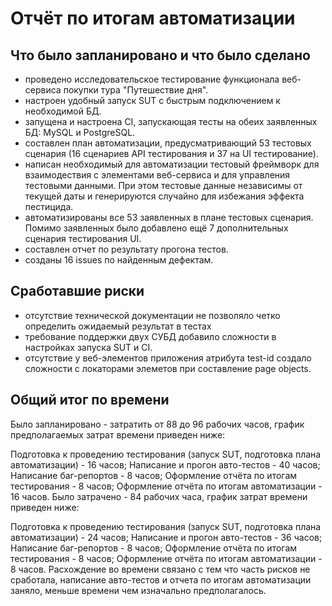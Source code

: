 # Отчёт по итогам автоматизации

## Что было запланировано и что было сделано

- проведено исследовательское тестирование функционала веб-сервиса покупки тура "Путешествие дня".
- настроен удобный запуск SUT с быстрым подключением к необходимой БД.
- запущена и настроена CI, запускающая тесты на обеих заявленных БД: MySQL и PostgreSQL.
- составлен план автоматизации, предусматривающий 53 тестовых сценария (16 сценариев API тестирования и 37 на 
UI тестирование).
- написан необходимый для автоматизации тестовый фреймворк для взаимодествия с 
элементами веб-сервиса и для управления тестовыми данными. 
При этом тестовые данные независимы от текущей даты и генерируются случайно для избежания эффекта пестицида.
- автоматизированы все 53 заявленных в плане тестовых сценария. Помимо заявленных было добавлено ещё 7 дополнительных
сценария тестирования UI.
- составлен отчет по результату прогона тестов.
- созданы 16 issues по найденным дефектам.

## Сработавшие риски

- отсутствие технической документации не позволяло четко определить ожидаемый результат в тестах
- требование поддержки двух СУБД добавило сложности в настройках запуска SUT и CI.
- отсутствие у веб-элементов приложения атрибута test-id создало сложности с локаторами элеметов при составление page objects.

## Общий итог по времени

Было запланировано - затратить от 88 до 96 рабочих часов, график предполагаемых затрат времени приведен ниже:

Подготовка к проведению тестирования (запуск SUT, подготовка плана автоматизации) - 16 часов;
Написание и прогон авто-тестов - 40 часов;
Написание баг-репортов - 8 часов;
Оформление отчёта по итогам тестирования - 8 часов;
Оформление отчёта по итогам автоматизации - 16 часов.
Было затрачено - 84 рабочих часа, график затрат времени приведен ниже:

Подготовка к проведению тестирования (запуск SUT, подготовка плана автоматизации) - 24 часов;
Написание и прогон авто-тестов - 36 часов;
Написание баг-репортов - 8 часов;
Оформление отчёта по итогам тестирования - 8 часов;
Оформление отчёта по итогам автоматизации - 8 часов.
Расхождение во времени связано с тем что часть рисков не сработала, написание авто-тестов и отчета по итогам автоматизации заняло, меньше времени чем изначально предполагалось.
